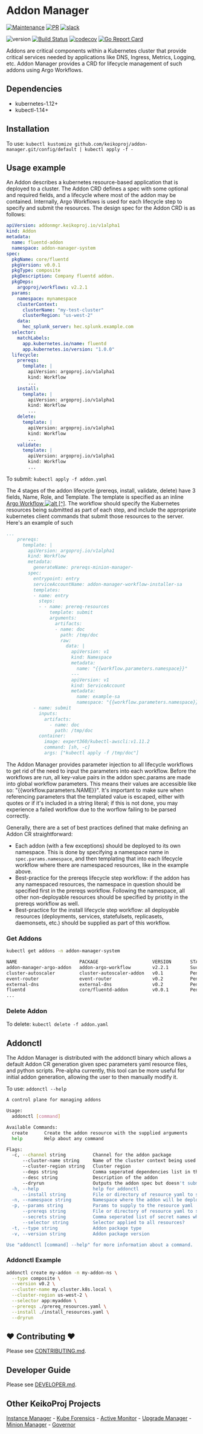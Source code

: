 # Addon Manager
[![Maintenance](https://img.shields.io/badge/Maintained%3F-yes-green.svg)][GithubMaintainedUrl]
[![PR](https://img.shields.io/badge/PRs-welcome-brightgreen.svg)][GithubPrsUrl]
[![slack](https://img.shields.io/badge/slack-join%20the%20conversation-ff69b4.svg)][SlackUrl]

![version](https://img.shields.io/badge/version-0.2.0-blue.svg?cacheSeconds=2592000)
[![Build Status][BuildStatusImg]][BuildMasterUrl]
[![codecov][CodecovImg]][CodecovUrl]
[![Go Report Card][GoReportImg]][GoReportUrl]

Addons are critical components within a Kubernetes cluster that provide critical services needed by applications like 
DNS, Ingress, Metrics, Logging, etc. Addon Manager provides a CRD for lifecycle management of such addons using 
Argo Workflows.

## Dependencies
* kubernetes-1.12+
* kubectl-1.14+

## Installation
To use: `kubectl kustomize github.com/keikoproj/addon-manager.git/config/default | kubectl apply -f -`

## Usage example
An Addon describes a kubernetes resource-based application that is deployed to a cluster. The Addon CRD defines a spec 
with some optional and required fields, and a lifecycle where most of the addon may be contained. Internally, 
Argo Workflows is used for each lifecycle step to specify and submit the resources. 
The design spec for the Addon CRD is as follows:

```yaml
apiVersion: addonmgr.keikoproj.io/v1alpha1
kind: Addon
metadata:
  name: fluentd-addon
  namespace: addon-manager-system
spec:
  pkgName: core/fluentd
  pkgVersion: v0.0.1
  pkgType: composite
  pkgDescription: Company fluentd addon.
  pkgDeps: 
    argoproj/workflows: v2.2.1
  params:
    namespace: mynamespace
    clusterContext:
      clusterName: "my-test-cluster"
      clusterRegion: "us-west-2"
    data:
      hec_splunk_server: hec.splunk.example.com
  selector:
    matchLabels:
      app.kubernetes.io/name: fluentd
      app.kubernetes.io/version: "1.0.0"
  lifecycle:
    prereqs:
      template: |
        apiVersion: argoproj.io/v1alpha1
        kind: Workflow
        ...
    install:
      template: |
        apiVersion: argoproj.io/v1alpha1
        kind: Workflow
        ...
    delete:
      template: | 
        apiVersion: argoproj.io/v1alpha1
        kind: Workflow
        ...
    validate:
      template: |
        apiVersion: argoproj.io/v1alpha1
        kind: Workflow
        ...
```
To submit: `kubectl apply -f addon.yaml`

The 4 stages of the addon lifecycle (prereqs, install, validate, delete) have 3 fields, Name, Role, and Template. 
The template is specified as an inline <a href="https://github.com/argoproj/argo/" target="_blank">Argo Workflow ![alt [^]][ext_link]</a>. The workflow should specify the Kubernetes resources being 
submitted as part of each step, and include the appropriate kubernetes client commands that submit those resources to 
the server. Here's an example of such

```yaml
...
    prereqs:
      template: |
        apiVersion: argoproj.io/v1alpha1
        kind: Workflow
        metadata:
          generateName: prereqs-minion-manager-
        spec:
          entrypoint: entry
          serviceAccountName: addon-manager-workflow-installer-sa
          templates:
          - name: entry
            steps:
            - - name: prereq-resources
                template: submit
                arguments:
                  artifacts:
                  - name: doc
                    path: /tmp/doc
                    raw:
                      data: |
                        apiVersion: v1
                        kind: Namespace
                        metadata:
                          name: "{{workflow.parameters.namespace}}"
                        ---
                        apiVersion: v1
                        kind: ServiceAccount
                        metadata:
                          name: example-sa
                          namespace: "{{workflow.parameters.namespace}}"
          - name: submit
            inputs:
              artifacts:
                - name: doc
                  path: /tmp/doc
            container:
              image: expert360/kubectl-awscli:v1.11.2
              command: [sh, -c]
              args: ["kubectl apply -f /tmp/doc"]
```

The Addon Manager provides parameter injection to all lifecycle workflows to get rid of the need to input the parameters 
into each workflow. Before the workflows are run, all key-value pairs in the addon spec.params are made into global 
workflow parameters. This means their values are accessible like so: "{{workflow.parameters.NAME}}". It's important to 
make sure when referencing parameters that the templated value is escaped, either with quotes or if it's included in a 
string literal; if this is not done, you may experience a failed workflow due to the worflow failing to be parsed 
correctly.

Generally, there are a set of best practices defined that make defining an Addon CR straightforward:
* Each addon (with a few exceptions) should be deployed to its own namespace. This is done by specifying a namespace name 
in `spec.params.namespace`, and then templating that into each lifecycle workflow where there are namespaced resources, 
like in the example above.
* Best-practice for the prereqs lifecycle step workflow: if the addon has any namespaced resources, the namespace in 
question should be specified first in the prereqs workflow. Following the namespace, all other non-deployable resources 
should be specified by priotity in the prereqs workflow as well.
* Best-practice for the install lifecycle step workflow: all deployable resources (deployments, services, statefulsets, 
replicasets, daemonsets, etc.) should be supplied as part of this workflow.

### Get Addons
```bash
kubectl get addons -n addon-manager-system

NAME                       PACKAGE                    VERSION       STATUS           AGE
addon-manager-argo-addon   addon-argo-workflow        v2.2.1        Succeeded        14m
cluster-autoscaler         cluster-autoscaler-addon   v0.1          Pending          1m
event-router               event-router               v0.2          Pending          1m
external-dns               external-dns               v0.2          Pending          1m
fluentd                    core/fluentd-addon         v0.0.1        Pending          1m
...
```

### Delete Addon
To delete: `kubectl delete -f addon.yaml`

## Addonctl
The Addon Manager is distributed with the addonctl binary which allows a default Addon CR generation given spec 
parameters yaml resource files, and python scripts. Pre-alpha currently, this tool can be more useful for initial addon 
generation, allowing the user to then manually modify it. 

To use: `addonctl --help`
```bash
A control plane for managing addons

Usage:
  addonctl [command]

Available Commands:
  create      Create the addon resource with the supplied arguments
  help        Help about any command

Flags:
  -c, --channel string          Channel for the addon package
      --cluster-name string     Name of the cluster context being used
      --cluster-region string   Cluster region
      --deps string             Comma seperated dependencies list in the format 'pkgName:pkgVersion'
      --desc string             Description of the addon
      --dryrun                  Outputs the addon spec but doesn't submit
  -h, --help                    help for addonctl
      --install string          File or directory of resource yaml to submit as install step
  -n, --namespace string        Namespace where the addon will be deployed
  -p, --params string           Params to supply to the resource yaml
      --prereqs string          File or directory of resource yaml to submit as prereqs step
      --secrets string          Comma seperated list of secret names which are validated as part ofthe addon-manager-system namespace
      --selector string         Selector applied to all resources?
  -t, --type string             Addon package type
  -v, --version string          Addon package version

Use "addonctl [command] --help" for more information about a command.
```

### Addonctl Example
```bash
addonctl create my-addon -n my-addon-ns \
  --type composite \
  --version v0.2 \
  --cluster-name my.cluster.k8s.local \
  --cluster-region us-west-2 \
  --selector app:myaddon \
  --prereqs ./prereq_resources.yaml \
  --install ./install_resources.yaml \
  --dryrun
```

## ❤ Contributing ❤

Please see [CONTRIBUTING.md](.github/CONTRIBUTING.md).

## Developer Guide

Please see [DEVELOPER.md](.github/DEVELOPER.md).

## Other KeikoProj Projects
[Instance Manager][InstanceManagerUrl] -
[Kube Forensics][KubeForensicsUrl] -
[Active Monitor][ActiveMonitorUrl] -
[Upgrade Manager][UpgradeManagerUrl] -
[Minion Manager][MinionManagerUrl] -
[Governor][GovernorUrl]

<!-- Markdown link -->
[install]: docs/README.md
[ext_link]: https://upload.wikimedia.org/wikipedia/commons/d/d9/VisualEditor_-_Icon_-_External-link.svg

[InstanceManagerUrl]: https://github.com/keikoproj/instance-manager
[KubeForensicsUrl]: https://github.com/keikoproj/kube-forensics
[ActiveMonitorUrl]: https://github.com/keikoproj/active-monitor
[UpgradeManagerUrl]: https://github.com/keikoproj/upgrade-manager
[MinionManagerUrl]: https://github.com/keikoproj/minion-manager
[GovernorUrl]: https://github.com/keikoproj/governor

[GithubMaintainedUrl]: https://github.com/keikoproj/addon-manager/graphs/commit-activity
[GithubPrsUrl]: https://github.com/keikoproj/addon-manager/pulls
[SlackUrl]: https://keikoproj.slack.com/messages/addon-manager

[BuildStatusImg]: https://travis-ci.org/keikoproj/addon-manager.svg?branch=master
[BuildMasterUrl]: https://travis-ci.org/keikoproj/addon-manager

[CodecovImg]: https://codecov.io/gh/keikoproj/addon-manager/branch/master/graph/badge.svg
[CodecovUrl]: https://codecov.io/gh/keikoproj/addon-manager

[GoReportImg]: https://goreportcard.com/badge/github.com/keikoproj/addon-manager
[GoReportUrl]: https://goreportcard.com/report/github.com/keikoproj/addon-manager
